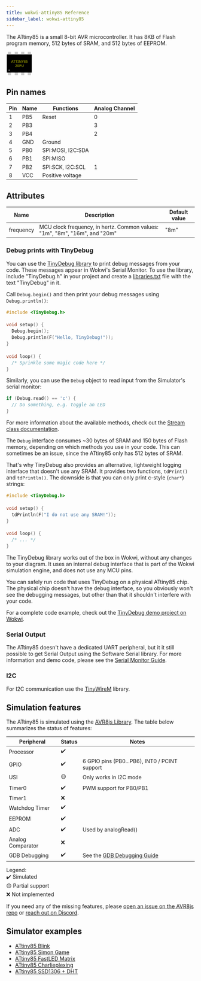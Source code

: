 ```yaml
---
title: wokwi-attiny85 Reference
sidebar_label: wokwi-attiny85
---
```


The ATtiny85 is a small 8-bit AVR microcontroller. It has 8KB of Flash program memory, 512 bytes of SRAM, and 512 bytes of EEPROM.

![ATtiny85](wokwi-attiny85.svg)

## Pin names

| Pin | Name | Functions         | Analog Channel |
| --- | ---- | ----------------- | -------------- |
| 1   | PB5  | Reset             | 0              |
| 2   | PB3  |                   | 3              |
| 3   | PB4  |                   | 2              |
| 4   | GND  | Ground            |                |
| 5   | PB0  | SPI:MOSI, I2C:SDA |                |
| 6   | PB1  | SPI:MISO          |                |
| 7   | PB2  | SPI:SCK, I2C:SCL  | 1              |
| 8   | VCC  | Positive voltage  |                |

## Attributes

| Name      | Description                                                                | Default value |
| --------- | -------------------------------------------------------------------------- | ------------- |
| frequency | MCU clock frequency, in hertz. Common values: "1m", "8m", "16m", and "20m" | "8m"          |

### Debug prints with TinyDebug

You can use the [TinyDebug library](https://github.com/wokwi/TinyDebug) to print debug messages from your code. These messages appear in Wokwi's Serial Monitor. To use the library, include "TinyDebug.h" in your project and create a [libraries.txt](../guides/libraries) file with the text "TinyDebug" in it. 

Call `Debug.begin()` and then print your debug messages using `Debug.println()`:

```cpp
#include <TinyDebug.h>

void setup() {
  Debug.begin();
  Debug.println(F("Hello, TinyDebug!"));
}

void loop() {
  /* Sprinkle some magic code here */
}
```

Similarly, you can use the `Debug` object to read input from the Simulator's serial monitor:

```cpp
if (Debug.read() == 'c') {
  // Do something, e.g. toggle an LED
}
```

For more information about the available methods, check out the [Stream class documentation](https://www.arduino.cc/reference/en/language/functions/communication/stream/#_functions).

The `Debug` interface consumes ~30 bytes of SRAM and 150 bytes of Flash memory, depending on which methods you use in your code. This can sometimes be an issue, since the ATtiny85 only has 512 bytes of SRAM.

That's why TinyDebug also provides an alternative, lightweight logging interface that doesn't use any SRAM. It provides two functions, `tdPrint()` and `tdPrintln()`. The downside is that you can only print c-style (`char*`) strings:

```cpp
#include <TinyDebug.h>

void setup() {
  tdPrintln(F("I do not use any SRAM!"));
}

void loop() {
  /* ... */
}
```

The TinyDebug library works out of the box in Wokwi, without any changes to your diagram. It uses an
internal debug interface that is part of the Wokwi simulation engine, and does not use any MCU pins.

You can safely run code that uses TinyDebug on a physical ATtiny85 chip. The physical chip doesn't
have the debug interface, so you obviously won't see the debugging messages, but other than that it
shouldn't interfere with your code.

For a complete code example, check out the [TinyDebug demo project on Wokwi](https://wokwi.com/projects/300650387867697672).

### Serial Output

The ATtiny85 doesn't have a dedicated UART peripheral, but it it still possible to get Serial Output using the Software Serial library.
For more information and demo code, please see the [Serial Monitor Guide](../guides/serial-monitor#attiny85--softwareserial).

### I2C

For I2C communication use the [TinyWireM](https://github.com/adafruit/TinyWireM) library.

## Simulation features

The ATtiny85 is simulated using the [AVR8js Library](https://github.com/wokwi/avr8js). The table below summarizes the status of features:

| Peripheral        | Status | Notes                                           |
| ----------------- | ------ | ----------------------------------------------- |
| Processor         | ✔️     |                                                 |
| GPIO              | ✔️     | 6 GPIO pins (PB0...PB6), INT0 / PCINT support   |
| USI               | 🟡     | Only works in I2C mode                          |
| Timer0            | ✔️     | PWM support for PB0/PB1                         |
| Timer1            | ❌     |                                                 |
| Watchdog Timer    | ✔️     |                                                 |
| EEPROM            | ✔️     |                                                 |
| ADC               | ✔️     | Used by analogRead()                            |
| Analog Comparator | ❌     |                                                 |
| GDB Debugging     | ✔️     | See the [GDB Debugging Guide](../gdb-debugging) |

Legend:  
✔️ Simulated  
🟡 Partial support  
❌ Not implemented

If you need any of the missing features, please [open an issue on the AVR8js repo](https://github.com/wokwi/avr8js/issues/new)
or [reach out on Discord](https://wokwi.com/discord).

## Simulator examples

- [ATtiny85 Blink](https://wokwi.com/projects/283019827166052872)
- [ATtiny85 Simon Game](https://wokwi.com/projects/285525640477671948)
- [ATtiny85 FastLED Matrix](https://wokwi.com/projects/283910810787381773)
- [ATtiny85 Charlieplexing](https://wokwi.com/projects/283912288194265608)
- [ATtiny85 SSD1306 + DHT](https://wokwi.com/projects/292900020514980360)
